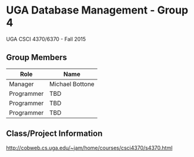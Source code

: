# UGA Database Management - Group 4
UGA CSCI 4370/6370 - Fall 2015

## Group Members
| Role | Name |
| ----- | ---- |
| Manager | Michael Bottone |
| Programmer | TBD |
| Programmer |  TBD |
| Programmer | TBD |

## Class/Project Information
http://cobweb.cs.uga.edu/~jam/home/courses/csci4370/s4370.html
